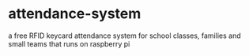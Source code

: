 # attendance-system
a free RFID keycard attendance system for school classes, families and small teams that runs on raspberry pi
